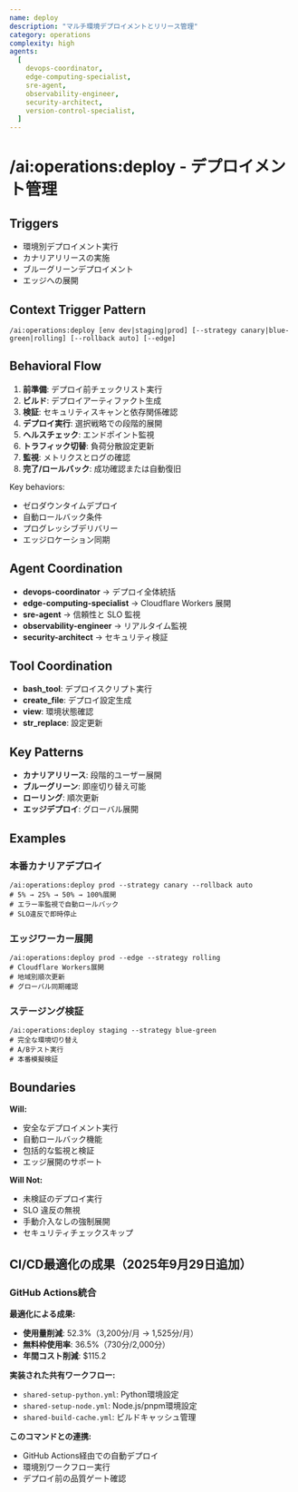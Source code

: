 ```yaml
---
name: deploy
description: "マルチ環境デプロイメントとリリース管理"
category: operations
complexity: high
agents:
  [
    devops-coordinator,
    edge-computing-specialist,
    sre-agent,
    observability-engineer,
    security-architect,
    version-control-specialist,
  ]
---
```


# /ai:operations:deploy - デプロイメント管理

## Triggers

- 環境別デプロイメント実行
- カナリアリリースの実施
- ブルーグリーンデプロイメント
- エッジへの展開

## Context Trigger Pattern

```
/ai:operations:deploy [env dev|staging|prod] [--strategy canary|blue-green|rolling] [--rollback auto] [--edge]
```

## Behavioral Flow

1. **前準備**: デプロイ前チェックリスト実行
2. **ビルド**: デプロイアーティファクト生成
3. **検証**: セキュリティスキャンと依存関係確認
4. **デプロイ実行**: 選択戦略での段階的展開
5. **ヘルスチェック**: エンドポイント監視
6. **トラフィック切替**: 負荷分散設定更新
7. **監視**: メトリクスとログの確認
8. **完了/ロールバック**: 成功確認または自動復旧

Key behaviors:

- ゼロダウンタイムデプロイ
- 自動ロールバック条件
- プログレッシブデリバリー
- エッジロケーション同期

## Agent Coordination

- **devops-coordinator** → デプロイ全体統括
- **edge-computing-specialist** → Cloudflare Workers 展開
- **sre-agent** → 信頼性と SLO 監視
- **observability-engineer** → リアルタイム監視
- **security-architect** → セキュリティ検証

## Tool Coordination

- **bash_tool**: デプロイスクリプト実行
- **create_file**: デプロイ設定生成
- **view**: 環境状態確認
- **str_replace**: 設定更新

## Key Patterns

- **カナリアリリース**: 段階的ユーザー展開
- **ブルーグリーン**: 即座切り替え可能
- **ローリング**: 順次更新
- **エッジデプロイ**: グローバル展開

## Examples

### 本番カナリアデプロイ

```
/ai:operations:deploy prod --strategy canary --rollback auto
# 5% → 25% → 50% → 100%展開
# エラー率監視で自動ロールバック
# SLO違反で即時停止
```

### エッジワーカー展開

```
/ai:operations:deploy prod --edge --strategy rolling
# Cloudflare Workers展開
# 地域別順次更新
# グローバル同期確認
```

### ステージング検証

```
/ai:operations:deploy staging --strategy blue-green
# 完全な環境切り替え
# A/Bテスト実行
# 本番模擬検証
```

## Boundaries

**Will:**

- 安全なデプロイメント実行
- 自動ロールバック機能
- 包括的な監視と検証
- エッジ展開のサポート

**Will Not:**

- 未検証のデプロイ実行
- SLO 違反の無視
- 手動介入なしの強制展開
- セキュリティチェックスキップ

## CI/CD最適化の成果（2025年9月29日追加）

### GitHub Actions統合

**最適化による成果:**
- **使用量削減**: 52.3%（3,200分/月 → 1,525分/月）
- **無料枠使用率**: 36.5%（730分/2,000分）
- **年間コスト削減**: $115.2

**実装された共有ワークフロー:**
- `shared-setup-python.yml`: Python環境設定
- `shared-setup-node.yml`: Node.js/pnpm環境設定
- `shared-build-cache.yml`: ビルドキャッシュ管理

**このコマンドとの連携:**
- GitHub Actions経由での自動デプロイ
- 環境別ワークフロー実行
- デプロイ前の品質ゲート確認
